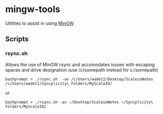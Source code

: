 # mingw-tools
Utilities to assist in using [MinGW](http://www.mingw.org/)

## Scripts
### rsync.sh
Allows the use of MinGW rsync and accomodates issues with escaping spaces and drive designation (use /c/somepath instead for c:/somepath)

    bashprompt > ./rsync.sh  -av /c/Users/wadet2/Desktop/ScaleioNotes /c/Users/wadet2/Syncplicity\ Folders/MyScaleIO/

or

    bashprompt > ./rsync.sh -av ~/Desktop/ScaleioNotes ~/Syncplicity\ Folders/MyScaleIO/
